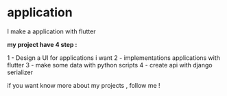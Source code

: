 # application
I make a application with flutter 

**my project have 4 step :**

  1 - Design a UI for applications i want
  2 - implementations applications with flutter 
  3 - make some data with python scripts
  4 - create api with django serializer 


if you want know more about my projects , follow me !
